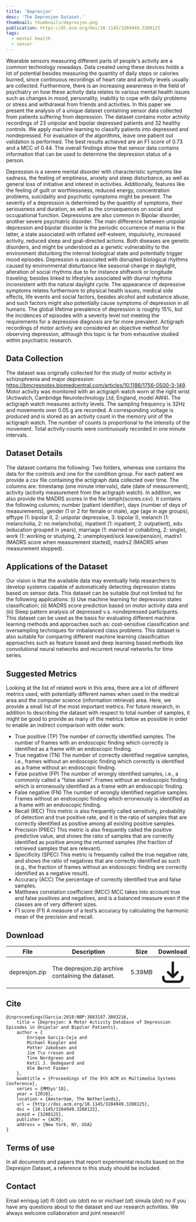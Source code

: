 ```yaml
---
title: 'Depresjon'
desc: 'The Depresjon Dataset.'
thumbnail: thumbnails/depresjon.png
publication: https://dl.acm.org/doi/10.1145/3204949.3208125
tags:
  - mental health
  - sensor
---
```


Wearable sensors measuring different parts of people's activity are a common technology nowadays. Data created using these devices holds a lot of potential besides measuring the quantity of daily steps or calories burned, since continuous recordings of heart rate and activity levels usually are collected. Furthermore, there is an increasing awareness in the field of psychiatry on how these activity data relates to various mental health issues such as changes in mood, personality, inability to cope with daily problems or stress and withdrawal from friends and activities. In this paper we present the analysis of a unique dataset containing sensor data collected from patients suffering from depression. The dataset contains motor activity recordings of 23 unipolar and bipolar depressed patients and 32 healthy controls. We apply machine learning to classify patients into depressed and nondepressed. For evaluation of the algorithms, leave one patient out validation is performed. The best results achieved are an F1 score of 0.73 and a MCC of 0.44. The overall findings show that sensor data contains information that can be used to determine the depression status of a person.

Depression is a severe mental disorder with characteristic symptoms like sadness, the feeling of emptiness, anxiety and sleep disturbance, as well as general loss of initiative and interest in activities. Additionally, features like the feeling of guilt or worthlessness, reduced energy, concentration problems, suicidality and psychotic symptoms might be present. The severity of a depression is determined by the quantity of symptoms, their seriousness and duration, as well as the consequences on social and occupational function. Depressions are also common in Bipolar disorder, another severe psychiatric disorder. The main difference between unipolar depression and bipolar disorder is the periodic occurrence of mania in the latter, a state associated with inﬂated self-esteem, impulsivity, increased activity, reduced sleep and goal-directed actions. Both diseases are genetic disorders, and might be understood as a genetic vulnerability to the environment disturbing the internal biological state and potentially trigger mood episodes. Depression is associated with disrupted biological rhythms caused by environmental disturbance like seasonal change in daylight, alteration of social rhythms due to for instance shiftwork or longitude traveling; besides linked to lifestyles associated with diurnal rhythms inconsistent with the natural daylight cycle. The appearance of depressive symptoms relates furthermore to physical health issues, medical side effects, life events and social factors, besides alcohol and substance abuse, and such factors might also potentially cause symptoms of depression in all humans. The global lifetime prevalence of depression is roughly 15%, but the incidences of episodes with a severity level not meeting the requirements for a depressive diagnosis are far more prevalent. Actigraph recordings of motor activity are considered an objective method for observing depression, although this topic is far from exhaustive studied within psychiatric research.

## Data Collection
The dataset was originally collected for the study of motor activity in schizophrenia and major depression https://bmcresnotes.biomedcentral.com/articles/10.1186/1756-0500-3-149. Motor activity was monitored with an actigraph watch worn at the right wrist (Actiwatch, Cambridge Neurotechnology Ltd, England, model AW4). The actigraph watch measures activity levels. The sampling frequency is 32Hz and movements over 0.05 g are recorded. A corresponding voltage is produced and is stored as an activity count in the memory unit of the actigraph watch. The number of counts is proportional to the intensity of the movement. Total activity counts were continuously recorded in one minute intervals.

## Dataset Details
The dataset contains the following: Two folders, whereas one contains the data for the controls and one for the condition group. For each patient we provide a csv file containing the actigraph data collected over time. The columns are: timestamp (one minute intervals), date (date of measurement), activity (activity measurement from the actigraph watch). In addition, we also provide the MADRS scores in the file \emph{scores.csv}. It contains the following columns; number (patient identifier), days (number of days of measurements), gender (1 or 2 for female or male), age (age in age groups), afftype (1: bipolar II, 2: unipolar depressive, 3: bipolar I), melanch (1: melancholia, 2: no melancholia), inpatient (1: inpatient, 2: outpatient), edu (education grouped in years), marriage (1: married or cohabiting, 2: single), work (1: working or studying, 2: unemployed/sick leave/pension), madrs1 (MADRS score when measurement started), madrs2 (MADRS when measurement stopped).

## Applications of the Dataset
Our vision is that the available data may eventually help researchers to develop systems capable of automatically detecting depression states based on sensor data. This dataset can be suitable (but not limited to) for the following applications: (i) Use machine learning for depression states classification; (ii) MADRS score prediction based on motor activity data and (iii) Sleep pattern analysis of depressed v.s. nondepressed participants. This dataset can be used as the basis for evaluating different machine learning methods and approaches such as: cost-sensitive classification and oversampling techniques for imbalanced class problems. This dataset is also suitable for comparing different machine learning classification approaches such as feature based and deep learning based methods like convolutional neural networks and recurrent neural networks for time series.

## Suggested Metrics
Looking at the list of related work in this area, there are a lot of different metrics used, with potentially different names when used in the medical area and the computer science (information retrieval) area. Here, we provide a small list of the most important metrics. For future research, in addition to describing the dataset with respect to total number of samples, it might be good to provide as many of the metrics below as possible in order to enable an indirect comparison with older work:
* True positive (TP)	The number of correctly identified samples. The number of frames with an endoscopic finding which correctly is identified as a frame with an endoscopic finding.
* True negative (TN)	The number of correctly identified negative samples, i.e., frames without an endoscopic finding which correctly is identified as a frame without an endoscopic finding.
* False positive (FP)	The number of wrongly identified samples, i.e., a commonly called a "false alarm". Frames without an endoscopic finding which is erroneously identified as a frame with an endoscopic finding.
* False negative (FN)	The number of wrongly identified negative samples. Frames without an endoscopic finding which erroneously is identified as a frame with an endoscopic finding.
* Recall (REC)	This metric is also frequently called sensitivity, probability of detection and true positive rate, and it is the ratio of samples that are correctly identified as positive among all existing positive samples.
* Precision (PREC)	This metric is also frequently called the positive predictive value, and shows the ratio of samples that are correctly identified as positive among the returned samples (the fraction of retrieved samples that are relevant).
* Specificity (SPEC)	This metric is frequently called the true negative rate, and shows the ratio of negatives that are correctly identified as such (e.g., the fraction of frames without an endoscopic finding are correctly identified as a negative result).
* Accuracy (ACC)	The percentage of correctly identified true and false samples.
* Matthews correlation coefficient (MCC)	MCC takes into account true and false positives and negatives, and is a balanced measure even if the classes are of very different sizes.
* F1 score (F1)	A measure of a test’s accuracy by calculating the harmonic mean of the precision and recall.

## Download
| File | Description | Size | Download |
| --- | --- | --- | :---: |
| depresjon.zip | The depresjon.zip archive containing the dataset. | 5.39MB | [<svg xmlns="http://www.w3.org/2000/svg" class="h-6 w-6 m-0 inline-block" fill="none" viewBox="0 0 24 24" stroke="currentColor"><path stroke-linecap="round" stroke-linejoin="round" stroke-width="2" d="M4 16v1a3 3 0 003 3h10a3 3 0 003-3v-1m-4-4l-4 4m0 0l-4-4m4 4V4" /></svg>](https://datasets.simula.no/downloads/depresjon.zip) |

## Cite
    @inproceedings{Garcia:2018:NBP:3083187.3083216,
        title = {Depresjon: A Motor Activity Database of Depression Episodes in Unipolar and Bipolar Patients},
        author = {
            Enrique Garcia-Ceja and
            Michael Riegler and
            Petter Jakobsen and
            Jim T\o rresen and
            Tine Nordgreen and
            Ketil J. Oedegaard and
            Ole Bernt Fasmer
        },
        booktitle = {Proceedings of the 9th ACM on Multimedia Systems Conference},
        series = {MMSys'18},
        year = {2018},
        location = {Amsterdam, The Netherlands},
        url = {http://doi.acm.org/10.1145/3204949.3208125},
        doi = {10.1145/3204949.3208125},
        acmid = {3208125},
        publisher = {ACM},
        address = {New York, NY, USA}
    }
    
    
## Terms of use
In all documents and papers that report experimental results based on the Depresjon Dataset, a reference to this study should be included.

## Contact
Email enriqug (_at_) ifi (_dot_) uio (_dot_) no or michael (_at_) simula (_dot_) no if you have any questions about to the dataset and our research activities. We always welcome collaboration and joint research!